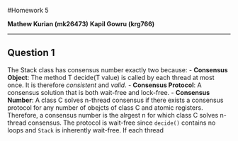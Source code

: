 #Homework 5

**Mathew Kurian (mk26473)**
**Kapil Gowru (krg766)**

-----
Question 1
----
The Stack class has consensus number exactly two because:
    - **Consensus Object**: The method T decide(T value) is called by each thread at most once. It is therefore *consistent* and *valid*.
    - **Consensus Protocol**: A consensus solution that is both wait-free and lock-free.
    - **Consensus Number**: A class C solves n-thread consensus if there exists a consensus protocol for any number of obejcts of class C and atomic registers. Therefore, a consensus number is the alrgest n for which class C solves n-thread consensus.
    The protocol is wait-free since `decide()` contains no loops and `Stack` is inherently wait-free. If each thread
